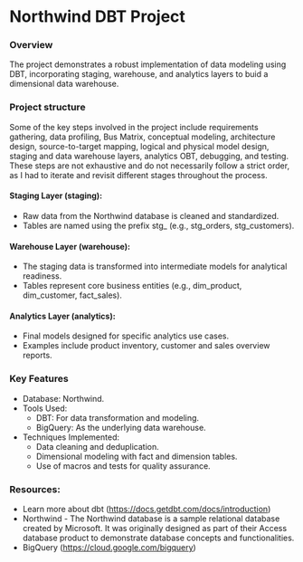 # Northwind DBT Project



### Overview
The project demonstrates a robust implementation of data modeling using DBT, incorporating staging, warehouse, and analytics layers to buid a dimensional data warehouse.


### Project structure
Some of the key steps involved in the project include requirements gathering, data profiling, Bus Matrix, conceptual modeling, architecture design, source-to-target mapping, logical and physical model design, staging and data warehouse layers, analytics OBT, debugging, and testing. These steps are not exhaustive and do not necessarily follow a strict order, as I had to iterate and revisit different stages throughout the process.

#### Staging Layer (staging):
- Raw data from the Northwind database is cleaned and standardized.
- Tables are named using the prefix stg_ (e.g., stg_orders, stg_customers).

#### Warehouse Layer (warehouse):

- The staging data is transformed into intermediate models for analytical readiness.
- Tables represent core business entities (e.g., dim_product, dim_customer, fact_sales).

#### Analytics Layer (analytics):
- Final models designed for specific analytics use cases.
- Examples include product inventory, customer and sales overview reports.



### Key Features
- Database: Northwind.
- Tools Used:
  - DBT: For data transformation and modeling.
  - BigQuery: As the underlying data warehouse.
- Techniques Implemented:
  - Data cleaning and deduplication.
  - Dimensional modeling with fact and dimension tables.
  - Use of macros and tests for quality assurance.



### Resources:
- Learn more about dbt (https://docs.getdbt.com/docs/introduction)
- Northwind - The Northwind database is a sample relational database created by Microsoft. It was originally designed as part of their Access database product to demonstrate database concepts and functionalities.
- BigQuery (https://cloud.google.com/bigquery)
